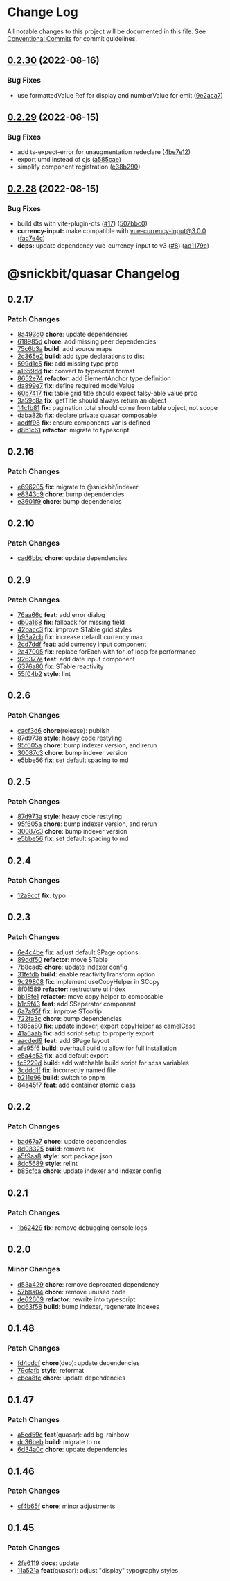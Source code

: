 # Change Log

All notable changes to this project will be documented in this file.
See [Conventional Commits](https://conventionalcommits.org) for commit guidelines.

## [0.2.30](https://github.com/snickbit/quasar-plugins/compare/@snickbit/quasar@0.2.29...@snickbit/quasar@0.2.30) (2022-08-16)

### Bug Fixes

* use formattedValue Ref for display and numberValue for emit ([9e2aca7](https://github.com/snickbit/quasar-plugins/commit/9e2aca7dc095ada370dc1ca0bc6971025b4e5e20))

## [0.2.29](https://github.com/snickbit/quasar-plugins/compare/@snickbit/quasar@0.2.28...@snickbit/quasar@0.2.29) (2022-08-15)

### Bug Fixes

* add ts-expect-error for unaugmentation redeclare ([4be7e12](https://github.com/snickbit/quasar-plugins/commit/4be7e120b5e97e5fd43448a6acff9b39a6a0f59f))
* export umd instead of cjs ([a585cae](https://github.com/snickbit/quasar-plugins/commit/a585caef3e74b6979e9d1e11819c867656c01c9f))
* simplify component registration ([e38b290](https://github.com/snickbit/quasar-plugins/commit/e38b2907a364f2a065c4f71eacfb46b26b7af63d))

## [0.2.28](https://github.com/snickbit/quasar-plugins/compare/@snickbit/quasar@0.2.27...@snickbit/quasar@0.2.28) (2022-08-15)

### Bug Fixes

* build dts with vite-plugin-dts ([#17](https://github.com/snickbit/quasar-plugins/issues/17)) ([507bbc0](https://github.com/snickbit/quasar-plugins/commit/507bbc00980d54564c619f919a9bb1203d1ae577))
* **currency-input:** make compatible with vue-currency-input@3.0.0 ([fac7e4c](https://github.com/snickbit/quasar-plugins/commit/fac7e4cdaff2a2a0052493ed6fd4397210548c52))
* **deps:** update dependency vue-currency-input to v3 ([#8](https://github.com/snickbit/quasar-plugins/issues/8)) ([ad1179c](https://github.com/snickbit/quasar-plugins/commit/ad1179c297af44de178050c94d796ea8ba6f13c2))

# @snickbit/quasar Changelog

## 0.2.17

### Patch Changes

- [8a493d0](https://github.com/snickbit/quasar/commit/8a493d0) **chore**:  update dependencies
- [618985d](https://github.com/snickbit/quasar/commit/618985d) **chore**:  add missing peer dependencies
- [75c6b3a](https://github.com/snickbit/quasar/commit/75c6b3a) **build**:  add source maps
- [2c365e2](https://github.com/snickbit/quasar/commit/2c365e2) **build**:  add type declarations to dist
- [599d1c5](https://github.com/snickbit/quasar/commit/599d1c5) **fix**:  add missing type prop
- [a1659dd](https://github.com/snickbit/quasar/commit/a1659dd) **fix**:  convert to typescript format
- [8652e74](https://github.com/snickbit/quasar/commit/8652e74) **refactor**:  add ElementAnchor type definition
- [da899e7](https://github.com/snickbit/quasar/commit/da899e7) **fix**:  define required modelValue
- [60b7417](https://github.com/snickbit/quasar/commit/60b7417) **fix**:  table grid title should expect falsy-able value prop
- [3a59c8a](https://github.com/snickbit/quasar/commit/3a59c8a) **fix**:  getTitle should always return an object
- [14c1b81](https://github.com/snickbit/quasar/commit/14c1b81) **fix**:  pagination total should come from table object, not scope
- [daba82b](https://github.com/snickbit/quasar/commit/daba82b) **fix**:  declare private quasar composable
- [acdff98](https://github.com/snickbit/quasar/commit/acdff98) **fix**:  ensure components var is defined
- [d8b1c61](https://github.com/snickbit/quasar/commit/d8b1c61) **refactor**:  migrate to typescript

## 0.2.16

### Patch Changes

- [e696205](https://github.com/snickbit/quasar/commit/e696205) **fix**:  migrate to @snickbit/indexer
- [e8343c9](https://github.com/snickbit/quasar/commit/e8343c9) **chore**:  bump dependencies
- [e3601f9](https://github.com/snickbit/quasar/commit/e3601f9) **chore**:  bump dependencies

## 0.2.10

### Patch Changes

- [cad6bbc](https://github.com/snickbit/quasar/commit/cad6bbc) **chore**:  update dependencies

## 0.2.9

### Patch Changes

- [76aa66c](https://github.com/snickbit/quasar/commit/76aa66c) **feat**:  add error dialog
- [db0a168](https://github.com/snickbit/quasar/commit/db0a168) **fix**:  fallback for missing field
- [42bacc3](https://github.com/snickbit/quasar/commit/42bacc3) **fix**:  improve STable grid styles
- [b93a2cb](https://github.com/snickbit/quasar/commit/b93a2cb) **fix**:  increase default currency max
- [2cd7ddf](https://github.com/snickbit/quasar/commit/2cd7ddf) **feat**:  add currency input component
- [2a47005](https://github.com/snickbit/quasar/commit/2a47005) **fix**:  replace forEach with for..of loop for performance
- [926377e](https://github.com/snickbit/quasar/commit/926377e) **feat**:  add date input component
- [6376a80](https://github.com/snickbit/quasar/commit/6376a80) **fix**:  STable reactivity
- [55f04b2](https://github.com/snickbit/quasar/commit/55f04b2) **style**:  lint

## 0.2.6

### Patch Changes

- [cacf3d6](https://github.com/snickbit/quasar/commit/cacf3d6) **chore**(release):  publish
- [87d973a](https://github.com/snickbit/quasar/commit/87d973a) **style**:  heavy code restyling
- [95f605a](https://github.com/snickbit/quasar/commit/95f605a) **chore**:  bump indexer version, and rerun
- [30087c3](https://github.com/snickbit/quasar/commit/30087c3) **chore**:  bump indexer version
- [e5bbe56](https://github.com/snickbit/quasar/commit/e5bbe56) **fix**:  set default spacing to md

## 0.2.5

### Patch Changes

- [87d973a](https://github.com/snickbit/quasar/commit/87d973a) **style**:  heavy code restyling
- [95f605a](https://github.com/snickbit/quasar/commit/95f605a) **chore**:  bump indexer version, and rerun
- [30087c3](https://github.com/snickbit/quasar/commit/30087c3) **chore**:  bump indexer version
- [e5bbe56](https://github.com/snickbit/quasar/commit/e5bbe56) **fix**:  set default spacing to md

## 0.2.4

### Patch Changes

- [12a9ccf](https://github.com/snickbit/quasar/commit/12a9ccf) **fix**:  typo

## 0.2.3

### Patch Changes

- [6e4c4be](https://github.com/snickbit/quasar/commit/6e4c4be) **fix**:  adjust default SPage options
- [89ddf50](https://github.com/snickbit/quasar/commit/89ddf50) **refactor**:  move STable
- [7b8cad5](https://github.com/snickbit/quasar/commit/7b8cad5) **chore**:  update indexer config
- [31fefdb](https://github.com/snickbit/quasar/commit/31fefdb) **build**:  enable reactivityTransform option
- [9c29808](https://github.com/snickbit/quasar/commit/9c29808) **fix**:  implement useCopyHelper in SCopy
- [8f01589](https://github.com/snickbit/quasar/commit/8f01589) **refactor**:  restructure ui index
- [bb18fe1](https://github.com/snickbit/quasar/commit/bb18fe1) **refactor**:  move copy helper to composable
- [b1c5f43](https://github.com/snickbit/quasar/commit/b1c5f43) **feat**:  add SSeperator component
- [6a7a95f](https://github.com/snickbit/quasar/commit/6a7a95f) **fix**:  improve STooltip
- [722fa3c](https://github.com/snickbit/quasar/commit/722fa3c) **chore**:  bump dependencies
- [f385a80](https://github.com/snickbit/quasar/commit/f385a80) **fix**:  update indexer, export copyHelper as camelCase
- [41a6aab](https://github.com/snickbit/quasar/commit/41a6aab) **fix**:  add script setup to properly export
- [aacded9](https://github.com/snickbit/quasar/commit/aacded9) **feat**:  add SPage layout
- [afe95f6](https://github.com/snickbit/quasar/commit/afe95f6) **build**:  overhaul build to allow for full installation
- [e5a4e53](https://github.com/snickbit/quasar/commit/e5a4e53) **fix**:  add default export
- [fc5229d](https://github.com/snickbit/quasar/commit/fc5229d) **build**:  add watchable build script for scss variables
- [3cddd1f](https://github.com/snickbit/quasar/commit/3cddd1f) **fix**:  incorrectly named file
- [b211e96](https://github.com/snickbit/quasar/commit/b211e96) **build**:  switch to pnpm
- [84a45f7](https://github.com/snickbit/quasar/commit/84a45f7) **feat**:  add container atomic class

## 0.2.2

### Patch Changes

- [bad67a7](https://github.com/snickbit/quasar/commit/bad67a7) **chore**:  update dependencies
- [8d03325](https://github.com/snickbit/quasar/commit/8d03325) **build**:  remove nx
- [a5f9aa8](https://github.com/snickbit/quasar/commit/a5f9aa8) **style**:  sort package.json
- [8dc5689](https://github.com/snickbit/quasar/commit/8dc5689) **style**:  relint
- [b85cfca](https://github.com/snickbit/quasar/commit/b85cfca) **chore**:  update indexer and indexer config

## 0.2.1

### Patch Changes

- [1b62429](https://github.com/snickbit/quasar/commit/1b62429) **fix**:  remove debugging console logs

## 0.2.0

### Minor Changes

- [d53a429](https://github.com/snickbit/quasar/commit/d53a429) **chore**:  remove deprecated dependency
- [57b8a04](https://github.com/snickbit/quasar/commit/57b8a04) **chore**:  remove unused code
- [de62609](https://github.com/snickbit/quasar/commit/de62609) **refactor**:  rewrite into typescript
- [bd63f58](https://github.com/snickbit/quasar/commit/bd63f58) **build**:  bump indexer, regenerate indexes

## 0.1.48

### Patch Changes

- [fd4cdcf](https://github.com/snickbit/quasar/commit/fd4cdcf) **chore**(dep):  update dependencies
- [79cfafb](https://github.com/snickbit/quasar/commit/79cfafb) **style**:  reformat
- [cbea8fc](https://github.com/snickbit/quasar/commit/cbea8fc) **chore**:  update dependencies

## 0.1.47

### Patch Changes

- [a5ed59c](https://github.com/snickbit/quasar/commit/a5ed59c) **feat**(quasar):  add bg-rainbow
- [dc36beb](https://github.com/snickbit/quasar/commit/dc36beb) **build**:  migrate to nx
- [6d34a0c](https://github.com/snickbit/quasar/commit/6d34a0c) **chore**:  update dependencies

## 0.1.46

### Patch Changes

- [cf4b65f](https://github.com/snickbit/quasar/commit/cf4b65f) **chore**:  minor adjustments

## 0.1.45

### Patch Changes

- [2fe6119](https://github.com/snickbit/quasar/commit/2fe6119) **docs**:  update
- [11a521a](https://github.com/snickbit/quasar/commit/11a521a) **feat**(quasar):  adjust "display" typography styles
